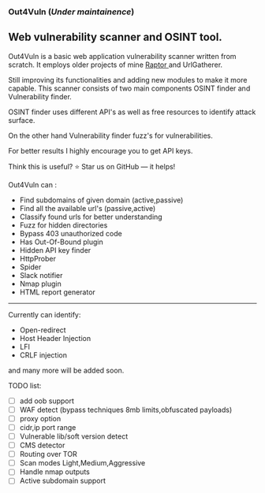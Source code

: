 ### Out4Vuln  (*Under maintainence*)
Web vulnerability scanner and OSINT tool.
---

Out4Vuln is a basic web application vulnerability scanner written from scratch. It employs older projects of mine [ Raptor ](https://github.com/HJ23/Raptor) and UrlGatherer.

Still improving its functionalities and adding new modules to make it more capable. This scanner consists of
two main components OSINT finder and Vulnerability finder.

OSINT finder uses different API's as well as free resources to identify attack surface.

On the other hand Vulnerability finder fuzz's for vulnerabilities.

For better results I highly encourage you to get API keys.

Think this is useful? ⭐ Star us on GitHub — it helps!

Out4Vuln can :

- Find subdomains of given domain (active,passive)
- Find all the available url's (passive,active)
- Classify found urls for better understanding
- Fuzz for hidden directories
- Bypass 403 unauthorized code
- Has Out-Of-Bound plugin
- Hidden API key finder
- HttpProber
- Spider
- Slack notifier
- Nmap plugin
- HTML report generator

---

Currently can identify:

-    Open-redirect
-    Host Header Injection
-    LFI 
-    CRLF injection

and many more will be added soon.


TODO list:

- [ ] add oob support
- [ ] WAF detect (bypass techniques 8mb limits,obfuscated payloads)
- [ ] proxy option
- [ ] cidr,ip port range
- [ ] Vulnerable lib/soft version detect
- [ ] CMS detector
- [ ] Routing over TOR
- [ ] Scan modes Light,Medium,Aggressive
- [ ] Handle nmap outputs
- [ ] Active subdomain support